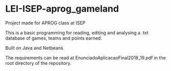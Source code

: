 # LEI-ISEP-aprog_gameland
Project made for APROG class at ISEP

This is a basic programming for reading, editing and analysing a .txt database of games, teams and points earned.

Built on Java and Netbeans

The requirements can be read at EnunciadoAplicacaoFinal2018_19.pdf in the root directory of the repository.